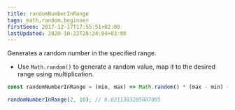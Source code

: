 ```yaml
---
title: randomNumberInRange
tags: math,random,beginner
firstSeen: 2017-12-17T17:55:51+02:00
lastUpdated: 2020-10-22T20:24:04+03:00
---
```


Generates a random number in the specified range.

- Use `Math.random()` to generate a random value, map it to the desired range using multiplication.

```js
const randomNumberInRange = (min, max) => Math.random() * (max - min) + min;
```

```js
randomNumberInRange(2, 10); // 6.0211363285087005
```

